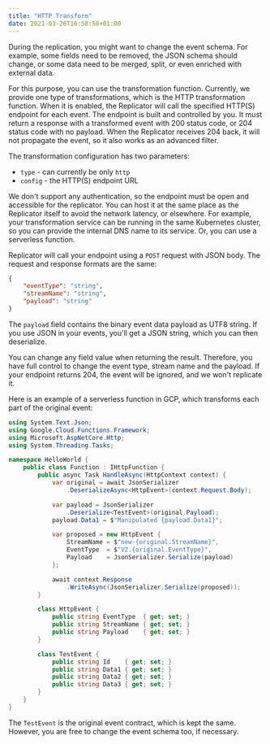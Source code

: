 ```yaml
---
title: "HTTP Transform"
date: 2021-03-26T16:58:58+01:00
---
```


During the replication, you might want to change the event schema. For example, some fields need to be removed, the JSON schema should change, or some data need to be merged, split, or even enriched with external data.

For this purpose, you can use the transformation function. Currently, we provide one type of transformations, which is the HTTP transformation function. When it is enabled, the Replicator will call the specified HTTP(S) endpoint for each event. The endpoint is built and controlled by you. It must return a response with a transformed event with 200 status code, or 204 status code with no payload. When the Replicator receives 204 back, it will not propagate the event, so it also works as an advanced filter.

The transformation configuration has two parameters:
- `type` - can currently be only `http`
- `config` - the HTTP(S) endpoint URL

We don't support any authentication, so the endpoint must be open and accessible for the replicator. You can host it at the same place as the Replicator itself to avoid the network latency, or elsewhere. For example, your transformation service can be running in the same Kubernetes cluster, so you can provide the internal DNS name to its service. Or, you can use a serverless function.

Replicator will call your endpoint using a `POST` request with JSON body. The request and response formats are the same:

```json
{
    "eventType": "string",
    "streamName": "string",
    "payload": "string"
}
```

The `payload` field contains the binary event data payload as UTF8 string. If you use JSON in your events, you'll get a JSON string, which you can then deserialize.

You can change any field value when returning the result. Therefore, you have full control to change the event type, stream name and the payload. If your endpoint returns 204, the event will be ignored, and we won't replicate it.

Here is an example of a serverless function in GCP, which transforms each part of the original event:

```csharp
using System.Text.Json;
using Google.Cloud.Functions.Framework;
using Microsoft.AspNetCore.Http;
using System.Threading.Tasks;

namespace HelloWorld {
    public class Function : IHttpFunction {
        public async Task HandleAsync(HttpContext context) {
            var original = await JsonSerializer
                .DeserializeAsync<HttpEvent>(context.Request.Body);

            var payload = JsonSerializer
                .Deserialize<TestEvent>(original.Payload);
            payload.Data1 = $"Manipulated {payload.Data1}";

            var proposed = new HttpEvent {
                StreamName = $"new-{original.StreamName}",
                EventType  = $"V2.{original.EventType}",
                Payload    = JsonSerializer.Serialize(payload)
            };

            await context.Response
                .WriteAsync(JsonSerializer.Serialize(proposed));
        }

        class HttpEvent {
            public string EventType  { get; set; }
            public string StreamName { get; set; }
            public string Payload    { get; set; }
        }

        class TestEvent {
            public string Id    { get; set; }
            public string Data1 { get; set; }
            public string Data2 { get; set; }
            public string Data3 { get; set; }
        }
    }
}
```

The `TestEvent` is the original event contract, which is kept the same. However, you are free to change the event schema too, if necessary.
